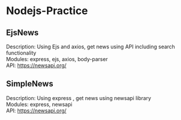 # Nodejs-Practice

## EjsNews
Description: Using Ejs and axios, get news using API including search functionality  
Modules: express, ejs, axios, body-parser  
API: https://newsapi.org/  
  
## SimpleNews
Description: Using express , get news using newsapi library  
Modules: express, newsapi  
API: https://newsapi.org/  